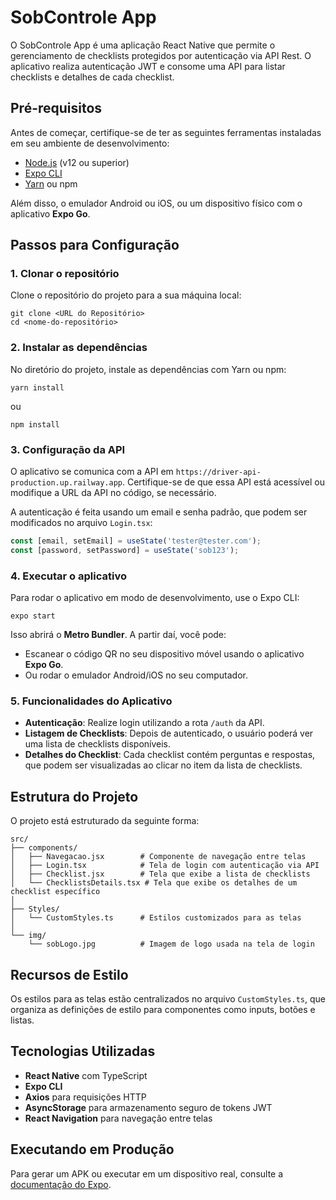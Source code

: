 
# SobControle App

O SobControle App é uma aplicação React Native que permite o gerenciamento de checklists protegidos por autenticação via API Rest. O aplicativo realiza autenticação JWT e consome uma API para listar checklists e detalhes de cada checklist.

## Pré-requisitos

Antes de começar, certifique-se de ter as seguintes ferramentas instaladas em seu ambiente de desenvolvimento:

- [Node.js](https://nodejs.org/en/) (v12 ou superior)
- [Expo CLI](https://docs.expo.dev/get-started/installation/)
- [Yarn](https://classic.yarnpkg.com/en/docs/install) ou npm

Além disso, o emulador Android ou iOS, ou um dispositivo físico com o aplicativo **Expo Go**.

## Passos para Configuração

### 1. Clonar o repositório

Clone o repositório do projeto para a sua máquina local:

```
git clone <URL do Repositório>
cd <nome-do-repositório>
```

### 2. Instalar as dependências

No diretório do projeto, instale as dependências com Yarn ou npm:

```
yarn install
```

ou

```
npm install
```

### 3. Configuração da API

O aplicativo se comunica com a API em `https://driver-api-production.up.railway.app`. Certifique-se de que essa API está acessível ou modifique a URL da API no código, se necessário.

A autenticação é feita usando um email e senha padrão, que podem ser modificados no arquivo `Login.tsx`:

```typescript
const [email, setEmail] = useState('tester@tester.com');
const [password, setPassword] = useState('sob123');
```

### 4. Executar o aplicativo

Para rodar o aplicativo em modo de desenvolvimento, use o Expo CLI:

```
expo start
```

Isso abrirá o **Metro Bundler**. A partir daí, você pode:

- Escanear o código QR no seu dispositivo móvel usando o aplicativo **Expo Go**.
- Ou rodar o emulador Android/iOS no seu computador.

### 5. Funcionalidades do Aplicativo

- **Autenticação**: Realize login utilizando a rota `/auth` da API.
- **Listagem de Checklists**: Depois de autenticado, o usuário poderá ver uma lista de checklists disponíveis.
- **Detalhes do Checklist**: Cada checklist contém perguntas e respostas, que podem ser visualizadas ao clicar no item da lista de checklists.

## Estrutura do Projeto

O projeto está estruturado da seguinte forma:

```
src/
├── components/
│   ├── Navegacao.jsx        # Componente de navegação entre telas
│   ├── Login.tsx            # Tela de login com autenticação via API
│   ├── Checklist.jsx        # Tela que exibe a lista de checklists
│   └── ChecklistsDetails.tsx # Tela que exibe os detalhes de um checklist específico
│
├── Styles/
│   └── CustomStyles.ts      # Estilos customizados para as telas
│
└── img/
    └── sobLogo.jpg          # Imagem de logo usada na tela de login
```

## Recursos de Estilo

Os estilos para as telas estão centralizados no arquivo `CustomStyles.ts`, que organiza as definições de estilo para componentes como inputs, botões e listas.

## Tecnologias Utilizadas

- **React Native** com TypeScript
- **Expo CLI**
- **Axios** para requisições HTTP
- **AsyncStorage** para armazenamento seguro de tokens JWT
- **React Navigation** para navegação entre telas

## Executando em Produção

Para gerar um APK ou executar em um dispositivo real, consulte a [documentação do Expo](https://docs.expo.dev/distribution/building-standalone-apps/).
